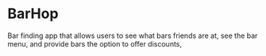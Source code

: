 # BarHop
Bar finding app that allows users to see what bars friends are at, see the bar menu, and provide bars the option to offer discounts, 
